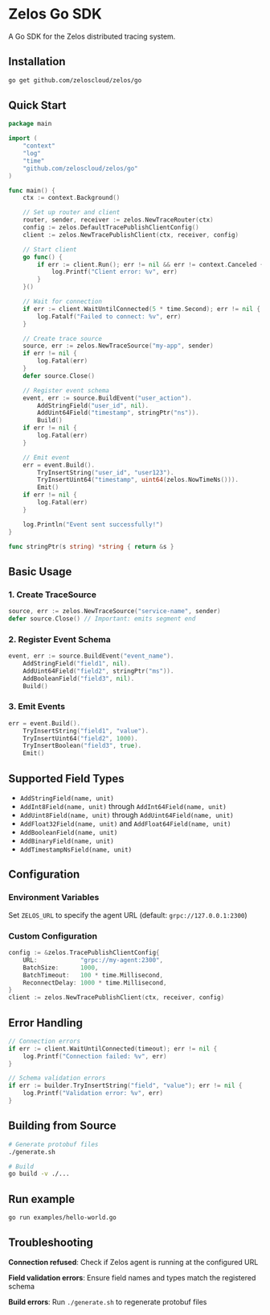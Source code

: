 # Zelos Go SDK

A Go SDK for the Zelos distributed tracing system.

## Installation

```bash
go get github.com/zeloscloud/zelos/go
```

## Quick Start

```go
package main

import (
    "context"
    "log"
    "time"
    "github.com/zeloscloud/zelos/go"
)

func main() {
    ctx := context.Background()

    // Set up router and client
    router, sender, receiver := zelos.NewTraceRouter(ctx)
    config := zelos.DefaultTracePublishClientConfig()
    client := zelos.NewTracePublishClient(ctx, receiver, config)

    // Start client
    go func() {
        if err := client.Run(); err != nil && err != context.Canceled {
            log.Printf("Client error: %v", err)
        }
    }()

    // Wait for connection
    if err := client.WaitUntilConnected(5 * time.Second); err != nil {
        log.Fatalf("Failed to connect: %v", err)
    }

    // Create trace source
    source, err := zelos.NewTraceSource("my-app", sender)
    if err != nil {
        log.Fatal(err)
    }
    defer source.Close()

    // Register event schema
    event, err := source.BuildEvent("user_action").
        AddStringField("user_id", nil).
        AddUint64Field("timestamp", stringPtr("ns")).
        Build()
    if err != nil {
        log.Fatal(err)
    }

    // Emit event
    err = event.Build().
        TryInsertString("user_id", "user123").
        TryInsertUint64("timestamp", uint64(zelos.NowTimeNs())).
        Emit()
    if err != nil {
        log.Fatal(err)
    }

    log.Println("Event sent successfully!")
}

func stringPtr(s string) *string { return &s }
```

## Basic Usage

### 1. Create TraceSource

```go
source, err := zelos.NewTraceSource("service-name", sender)
defer source.Close() // Important: emits segment end
```

### 2. Register Event Schema

```go
event, err := source.BuildEvent("event_name").
    AddStringField("field1", nil).
    AddUint64Field("field2", stringPtr("ms")).
    AddBooleanField("field3", nil).
    Build()
```

### 3. Emit Events

```go
err = event.Build().
    TryInsertString("field1", "value").
    TryInsertUint64("field2", 1000).
    TryInsertBoolean("field3", true).
    Emit()
```

## Supported Field Types

- `AddStringField(name, unit)`
- `AddInt8Field(name, unit)` through `AddInt64Field(name, unit)`
- `AddUint8Field(name, unit)` through `AddUint64Field(name, unit)`
- `AddFloat32Field(name, unit)` and `AddFloat64Field(name, unit)`
- `AddBooleanField(name, unit)`
- `AddBinaryField(name, unit)`
- `AddTimestampNsField(name, unit)`

## Configuration

### Environment Variables

Set `ZELOS_URL` to specify the agent URL (default: `grpc://127.0.0.1:2300`)

### Custom Configuration

```go
config := &zelos.TracePublishClientConfig{
    URL:            "grpc://my-agent:2300",
    BatchSize:      1000,
    BatchTimeout:   100 * time.Millisecond,
    ReconnectDelay: 1000 * time.Millisecond,
}
client := zelos.NewTracePublishClient(ctx, receiver, config)
```

## Error Handling

```go
// Connection errors
if err := client.WaitUntilConnected(timeout); err != nil {
    log.Printf("Connection failed: %v", err)
}

// Schema validation errors
if err := builder.TryInsertString("field", "value"); err != nil {
    log.Printf("Validation error: %v", err)
}
```

## Building from Source

```bash
# Generate protobuf files
./generate.sh

# Build
go build -v ./...
```

## Run example
```bash
go run examples/hello-world.go
```

## Troubleshooting

**Connection refused**: Check if Zelos agent is running at the configured URL

**Field validation errors**: Ensure field names and types match the registered schema

**Build errors**: Run `./generate.sh` to regenerate protobuf files
